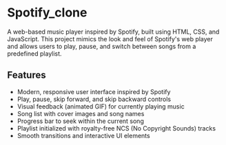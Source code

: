 # Spotify_clone
A web-based music player inspired by Spotify, built using HTML, CSS, and JavaScript. This project mimics the look and feel of Spotify's web player and allows users to play, pause, and switch between songs from a predefined playlist.

## Features
- Modern, responsive user interface inspired by Spotify
- Play, pause, skip forward, and skip backward controls
- Visual feedback (animated GIF) for currently playing music
- Song list with cover images and song names
- Progress bar to seek within the current song
- Playlist initialized with royalty-free NCS (No Copyright Sounds) tracks
- Smooth transitions and interactive UI elements
